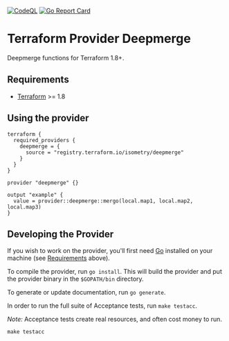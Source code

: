 [![CodeQL](https://github.com/isometry/terraform-provider-deepmerge/actions/workflows/codeql.yml/badge.svg)](https://github.com/isometry/terraform-provider-deepmerge/actions/workflows/codeql.yml)
[![Go Report Card](https://goreportcard.com/badge/github.com/isometry/terraform-provider-deepmerge)](https://goreportcard.com/report/github.com/isometry/terraform-provider-deepmerge)

# Terraform Provider Deepmerge

Deepmerge functions for Terraform 1.8+.

## Requirements

- [Terraform](https://developer.hashicorp.com/terraform/downloads) >= 1.8

## Using the provider

```hcl
terraform {
  required_providers {
    deepmerge = {
      source = "registry.terraform.io/isometry/deepmerge"
    }
  }
}

provider "deepmerge" {}

output "example" {
  value = provider::deepmerge::mergo(local.map1, local.map2, local.map3)
}
```

## Developing the Provider

If you wish to work on the provider, you'll first need [Go](http://www.golang.org) installed on your machine (see [Requirements](#requirements) above).

To compile the provider, run `go install`. This will build the provider and put the provider binary in the `$GOPATH/bin` directory.

To generate or update documentation, run `go generate`.

In order to run the full suite of Acceptance tests, run `make testacc`.

*Note:* Acceptance tests create real resources, and often cost money to run.

```shell
make testacc
```
